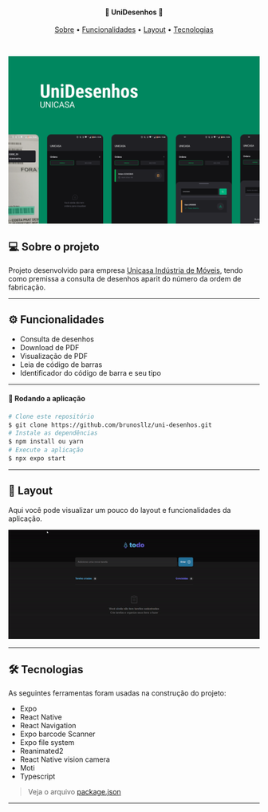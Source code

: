 
<h4 align="center">
 📃 UniDesenhos 📃
</h4>

<p align="center">
  <a href="#--sobre-o-projeto">Sobre</a> •
  <a href="#-%EF%B8%8F-funcionalidades">Funcionalidades</a> •
  <a href="#--layout">Layout</a> •
  <a href="#--tecnologias">Tecnologias</a>
</p>

<br/>

![](https://github.com/brunosllz/uni-desenhos/blob/main/assets/cover-github.png)

## [](https://github.com/brunosllz/todo-list#--sobre-o-projeto) 💻 Sobre o projeto

Projeto desenvolvido para empresa [Unicasa Indústria de Móveis](https://www.unicasamoveis.com.br/), tendo como premissa a consulta de desenhos aparit do número da ordem de fabricação.

---

## [](https://github.com/brunosllz/todo-list#-%EF%B8%8F-funcionalidades) ⚙️ Funcionalidades

- Consulta de desenhos
- Download de PDF
- Visualização de PDF
- Leia de código de barras
- Identificador do código de barra e seu tipo

---

#### 🧭 Rodando a aplicação
```bash
# Clone este repositório
$ git clone https://github.com/brunosllz/uni-desenhos.git
# Instale as dependências
$ npm install ou yarn
# Execute a aplicação
$ npx expo start

```

---

## [](https://github.com/brunosllz/todo-list#--layout) 🔖 Layout

 Aqui você pode visualizar um pouco do layout e funcionalidades da aplicação.
 
 ![gif](https://github.com/brunosllz/todo-list/blob/main/src/assets/app.gif)

---

## [](https://github.com/brunosllz/todo-list#--tecnologias) 🛠 Tecnologias

As seguintes ferramentas foram usadas na construção do projeto:

- Expo
- React Native
- React Navigation
- Expo barcode Scanner
- Expo file system
- Reanimated2
- React Native vision camera
- Moti
- Typescript


> Veja o arquivo [package.json](https://github.com/brunosllz/uni-desenhos/blob/main/package.json)
---
